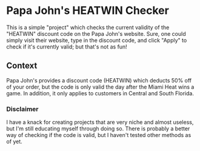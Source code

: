 # Papa John's HEATWIN Checker
This is a simple "project" which checks the current validity of the "HEATWIN" discount code on the Papa John's website.
Sure, one could simply visit their website, type in the discount code, and click "Apply" to check if it's currently valid; but that's not as fun!

## Context
Papa John's provides a discount code (HEATWIN) which deducts 50% off of your order, but the code is only valid the day after the Miami Heat wins a game. In addition, it only applies to customers in Central and South Florida.

### Disclaimer
I have a knack for creating projects that are very niche and almost useless, but I'm still educating myself through doing so. There is probably a better way of checking if the code is valid, but I haven't tested other methods as of yet.